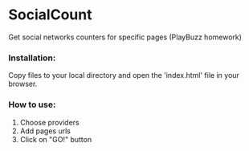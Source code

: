 # SocialCount
Get social networks counters for specific pages (PlayBuzz homework)

### Installation:
Copy files to your local directory and open the 'index.html' file in your browser.


### How to use:

1. Choose providers
2. Add pages urls
3. Click on "GO!" button